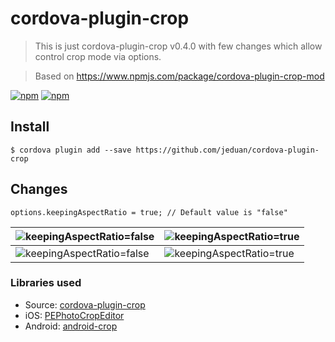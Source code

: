# cordova-plugin-crop

> This is just cordova-plugin-crop v0.4.0 with few changes which allow control crop mode via options.

> Based on https://www.npmjs.com/package/cordova-plugin-crop-mod

[![npm](https://img.shields.io/npm/v/cordova-plugin-crop.svg?style=flat-square)]() [![npm](https://img.shields.io/npm/l/cordova-plugin-crop.svg?style=flat-square)]()

## Install

```
$ cordova plugin add --save https://github.com/jeduan/cordova-plugin-crop
```

## Changes

```
options.keepingAspectRatio = true; // Default value is "false"
```
![keepingAspectRatio=false](https://img.shields.io/badge/keepingAspectRatio-false-orange.svg?style=flat-square) |  ![keepingAspectRatio=true](https://img.shields.io/badge/keepingAspectRatio-true-green.svg?style=flat-square)
--- | ---
![keepingAspectRatio=false](https://i.imgur.com/OUblUsM.png)  | ![keepingAspectRatio=true](https://i.imgur.com/S3nc199.png)
### Libraries used

 * Source: [cordova-plugin-crop ](https://www.npmjs.com/package/cordova-plugin-crop)
 * iOS: [PEPhotoCropEditor](https://github.com/kishikawakatsumi/PEPhotoCropEditor)
 * Android: [android-crop](https://github.com/jdamcd/android-crop)